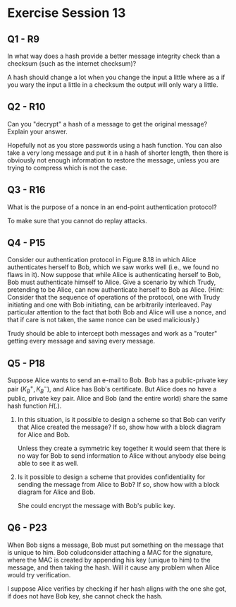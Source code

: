 # Exercise Session 13
## Q1 - R9
In what way does a hash provide a better message integrity check than a checksum (such as the internet checksum)?

A hash should change a lot when you change the input a little where as a if you wary the input a little in a checksum the output will only wary a little.

## Q2 - R10
Can you "decrypt" a hash of a message to get the original message? Explain your answer.

Hopefully not as you store passwords using a hash function. You can also take a very long message and put it in a hash of shorter length, then there is obviously not enough information to restore the message, unless you are trying to compress which is not the case.

## Q3 - R16
What is the purpose of a nonce in an end-point authentication protocol?

To make sure that you cannot do replay attacks.

## Q4 - P15
Consider our authentication protocol in Figure 8.18 in which Alice authenticates herself to Bob, which we saw works well (i.e., we found no flaws in  it). Now suppose that while Alice is authenticating herself to Bob, Bob must  authenticate himself to Alice. Give a scenario by which Trudy, pretending to  be Alice, can now authenticate herself to Bob as Alice. (Hint: Consider that  the sequence of operations of the protocol, one with Trudy initiating and one  with Bob initiating, can be arbitrarily interleaved. Pay particular attention to  the fact that both Bob and Alice will use a nonce, and that if care is not taken, the same nonce can be used maliciously.)

Trudy should be able to intercept both messages and work as a "router" getting every message and saving every message.

## Q5 - P18
Suppose Alice wants to send an e-mail to Bob. Bob has a public-private key pair $(K^+_B,K^-_B)$, and Alice has Bob's certificate. But Alice does no have a public, private key pair. Alice and Bob (and the entire world) share the same hash function $H(.)$.

1.  In this situation, is it possible to design a scheme so that Bob can verify that Alice created the message? If so, show how with a block diagram for Alice and Bob.

    Unless they create a symmetric key together it would seem that there is no way for Bob to send information to Alice without anybody else being able to see it as well.

2.  Is it possible to design a scheme that provides confidentiality for sending the message from Alice to Bob? If so, show how with a block diagram for Alice and Bob.

    She could encrypt the message with Bob's public key.

## Q6 - P23
When Bob signs a message, Bob must put something on the message that is unique to him. Bob coludconsider attaching a MAC for the signature, where the MAC is created by appending his key (unique to him) to the message, and then taking the hash. Will it cause any problem when Alice would try verification.

I suppose Alice verifies by checking if her hash aligns with the one she got, if does not have Bob key, she cannot check the hash.
